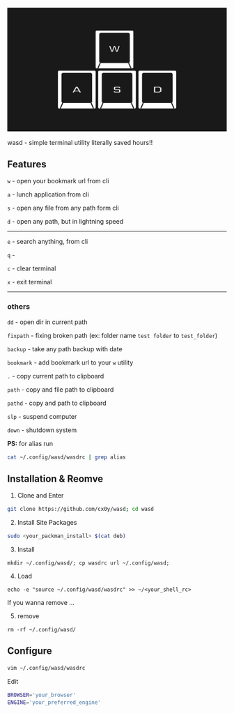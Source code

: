 ![](one.jpg)

wasd - simple terminal utility literally saved hours!!

## Features

`w` - open your bookmark url from cli

`a` - lunch application from cli

`s` - open any file from any path form cli

`d` - open any path, but in lightning speed

---

`e` - search anything, from cli

`q` -

`c` - clear terminal

`x` - exit terminal

---
### others

`dd` - open dir in current path

`fixpath` - fixing broken path (ex: folder name `test folder` to `test_folder`)

`backup` - take any path backup with date

`bookmark` - add bookmark url to your `w` utility

`.` - copy current path to clipboard

`path` - copy and file path to clipboard

`pathd` - copy and path to clipboard

`slp` - suspend computer

`down` - shutdown system

**PS:** for alias run

```sh
cat ~/.config/wasd/wasdrc | grep alias
```
## Installation & Reomve

1. Clone and Enter
```sh
git clone https://github.com/cx0y/wasd; cd wasd
```
2. Install Site Packages
```sh
sudo <your_packman_install> $(cat deb)
```
3. Install
```
mkdir ~/.config/wasd/; cp wasdrc url ~/.config/wasd;
```
4. Load
```
echo -e "source ~/.config/wasd/wasdrc" >> ~/<your_shell_rc>
```

If you wanna remove ...

5. remove
```
rm -rf ~/.config/wasd/
```

## Configure

```sh
vim ~/.config/wasd/wasdrc
```
Edit
```sh
BROWSER='your_browser'
ENGINE='your_preferred_engine'
```
